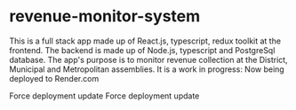 # revenue-monitor-system


This is a full stack app made up of React.js, typescript, redux toolkit at the frontend. The backend is made up of Node.js, typescript and PostgreSql database. The app's purpose is to monitor revenue collection at the District, Municipal and Metropolitan assemblies. It is a work in progress: Now being deployed to Render.com


Force deployment update
Force deployment update
